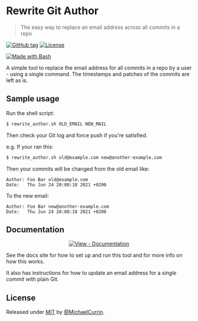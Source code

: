# Rewrite Git Author
> The easy way to replace an email address across all commits in a repo

[![GitHub tag](https://img.shields.io/github/tag/MichaelCurrin/rewrite-git-author?include_prereleases=&sort=semver)](https://github.com/MichaelCurrin/rewrite-git-author/releases/)
[![License](https://img.shields.io/badge/License-MIT-blue)](#license)

[![Made with Bash](https://img.shields.io/badge/Bash->=3-blue?logo=gnu-bash&logoColor=white)](https://www.gnu.org/software/bash/)

A simple tool to replace the email address for all commits in a repo by a user - using a single command. The timestamps and patches of the commits are left as is.


## Sample usage

Run the shell script:

```sh
$ rewrite_author.sh OLD_EMAIL NEW_MAIL
```

Then check your Git log and force push if you're satisfied.

e.g. If your ran this:

```sh
$ rewrite_author.sh old@example.com new@another-example.com
```

Then your commits will be changed from the old email like:

```
Author: Foo Bar old@example.com
Date:   Thu Jun 24 20:08:18 2021 +0200
```

To the new email:

```
Author: Foo Bar new@another-example.com
Date:   Thu Jun 24 20:08:18 2021 +0200
```


## Documentation

<div align="center">

[![View - Documentation](https://img.shields.io/badge/View-Documentation-blue?style=for-the-badge)](/docs/)

</div>
    
See the docs site for how to set up and run this tool and for more info on how this works.

It also has instructions for how to update an email address for a _single commit_ with plain Git.


## License

Released under [MIT](/LICENSE) by [@MichaelCurrin](https://github.com/MichaelCurrin).
